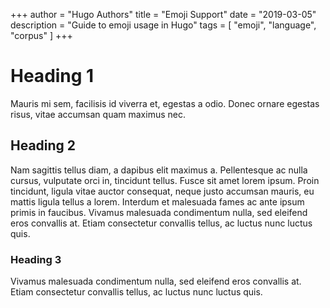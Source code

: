 +++
author = "Hugo Authors"
title = "Emoji Support"
date = "2019-03-05"
description = "Guide to emoji usage in Hugo"
tags = [
    "emoji",
    "language",
    "corpus"
]
+++

# Heading 1
 Mauris mi sem, facilisis id viverra et, egestas a odio. Donec ornare egestas risus, vitae accumsan quam maximus nec.

 ## Heading 2
 Nam sagittis tellus diam, a dapibus elit maximus a. Pellentesque ac nulla cursus, vulputate orci in, tincidunt tellus. Fusce sit amet lorem ipsum. Proin tincidunt, ligula vitae auctor consequat, neque justo accumsan mauris, eu mattis ligula tellus a lorem. Interdum et malesuada fames ac ante ipsum primis in faucibus. Vivamus malesuada condimentum nulla, sed eleifend eros convallis at. Etiam consectetur convallis tellus, ac luctus nunc luctus quis.

### Heading 3

Vivamus malesuada condimentum nulla, sed eleifend eros convallis at. Etiam consectetur convallis tellus, ac luctus nunc luctus quis.